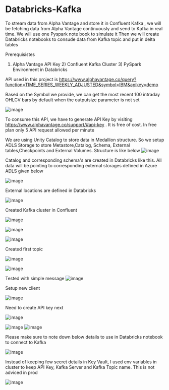 # Databricks-Kafka

To stream data from Alpha Vantage and store it in Confluent Kafka , we will be fetching data from Alpha Vantage continuously and send to Kafka in real time. We  will use one Pyspark note book to simulate it
Then we will create Databricks notebooks to consude data from Kafka topic and put in delta tables

Prerequisistes
1) Alpha Vantage API Key   2) Confluent Kafka Cluster     3) PySpark Environment in Databricks

API used in this project is https://www.alphavantage.co/query?function=TIME_SERIES_WEEKLY_ADJUSTED&symbol=IBM&apikey=demo

Based on the Symbol we provide, we can get  the most recent 100 intraday OHLCV bars by default when the outputsize parameter is not set

![image](https://github.com/user-attachments/assets/3d98972b-8e22-4a68-a7c6-f312214f73ba)

 
To consume this API, we have to generate API Key by visiting https://www.alphavantage.co/support/#api-key  . It is free of cost. In free plan only 5 API request allowed per minute


We are using Unity Catalog to store data in Medallion structure. So we setup ADLS Storage to store Metastore,Catalog, Schema, External tables,Checkpoints and External Volumes. Structure is like below
![image](https://github.com/user-attachments/assets/e79bc015-56a6-4700-b621-6bddd8e3375e)

Catalog and corresponding schema's are created in Databricks like this. All data will be pointing to corresponding external storages defined in Azure ADLS given below

![image](https://github.com/user-attachments/assets/904b5401-57c8-4a4a-a246-09fcdfe118ae)

External locations are defined in Databricks

![image](https://github.com/user-attachments/assets/26b80ace-e0eb-47e4-95b2-20bf940bb8e4)



Created Kafka cluster in Confluent

![image](https://github.com/user-attachments/assets/970de6b6-e357-45cc-9e8b-e0047d95ef80)



![image](https://github.com/user-attachments/assets/e8f70dcc-0a97-4ae5-86a8-7c3627741643)


![image](https://github.com/user-attachments/assets/047eea2a-7925-45e6-9fdd-fa88984e85b0)


Created first topic

![image](https://github.com/user-attachments/assets/753a9c06-801f-4bab-8e09-9833602c6898)


![image](https://github.com/user-attachments/assets/0ea61ec2-0a2e-4be4-9995-76da9c51628e)

Tested with simple message
![image](https://github.com/user-attachments/assets/d5f2f5b8-07c8-4f85-90b3-be0eee1cd827)


Setup new client

![image](https://github.com/user-attachments/assets/604b0f70-daf6-45d2-b590-12aea5c5d379)


Need to create API key next

![image](https://github.com/user-attachments/assets/5fb2768c-f8e8-4f91-be6b-21d5984021a5)

![image](https://github.com/user-attachments/assets/9aabd8e1-74e1-40ad-85fa-404d41d16a95)
![image](https://github.com/user-attachments/assets/b68a3c94-966c-4bb9-933c-ca7efb4c6f2f)


Please make sure to note down below details to use in Databricks notebook to connect to Kafka

![image](https://github.com/user-attachments/assets/e19d4025-f259-4d2a-80bc-2dc076049725)


Instead of keeping few secret details in Key Vault, I used env variables in cluster to keep API Key, Kafka Server and Kafka Topic name. This is not adviced in prod

![image](https://github.com/user-attachments/assets/3556d6c8-391d-4763-a0df-03672e91a557)


